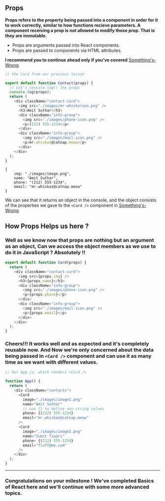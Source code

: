 ## Props

**Props refers to the property being passed into a component in order for it to work correctly, similar to how functions recieve parameters. A component receiving a prop is not allowed to modify those prop. That is they are immutable.**

- Props are arguments passed into React components.
- Props are passed to components via HTML attributes.

**I recommend you to continue ahead only if you've covered** [Something's-Wrong](./07-Something's-Wrong.md).

```js
// the Card from our previous lesson

export default function Contact(props) {
  // Let's console.log() the props
  console.log(props);
  return (
    <div className="contact-card">
      <img src="./images/mr-whiskerson.png" />
      <h3>Amit Suthar</h3>
      <div className="info-group">
        <img src="./images/phone-icon.png" />
        <p>(212) 555-1234</p>
      </div>
      <div className="info-group">
        <img src="./images/mail-icon.png" />
        <p>mr.whiskaz@catnap.meow</p>
      </div>
    </div>
  );
}
```

```
{
    img: "./images/image.png",
    name: "Amit Suthar",
    phone: "(212) 555-1234",
    email: "mr.whiskaz@catnap.meow"
}
```

We can see that it returns an object in the console, and the object consists of the properties we gave to the `<Card />` component in [Something's-Wrong](./07-Something's-Wrong.md).

## How Props Helps us here ?

### Well as we know now that props are nothing but an argument as an object, Can we access the object members as we use to do it in JavaScript ? Absolutely !!

```js
export default function Card(props) {
  return (
    <div className="contact-card">
      <img src={props.img} />
      <h3>{props.name}</h3>
      <div className="info-group">
        <img src="./images/phone-icon.png" />
        <p>{props.phone}</p>
      </div>
      <div className="info-group">
        <img src="./images/mail-icon.png" />
        <p>{props.email}</p>
      </div>
    </div>
  );
}
```

### Cheers!!! It works well and as expected and it's completely reusable now. And Now we're only concerned about the data being passed in `<Card />` component and can use it as many time as we want with different values.

```js
// Our App.js, which renders <Card />

function App() {
  return (
    <div className="contacts">
      <Card
        image="./images/image1.png"
        name="Amit Suthar"
        // use {} to define non-string values
        phone= {(212) 555-1234}
        email="mr.whiskaz@catnap.meow"
      />
      <Card
        image="./images/image2.png"
        name="Sumit Tiwari"
        phone= {(212) 555-1234}
        email="fluff@me.com"
      />
    </div>
  );
}
```

---

### Congratulations on your milestone ! We've completed Basics of React here and we'll continue with some more advanced topics.
